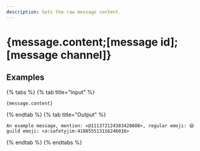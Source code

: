 ```yaml
---
description: Gets the raw message content.
---
```

# {message.content;[message id];[message channel]}
## Examples
{% tabs %}
{% tab title="Input" %}
```text
{message.content}
```
{% endtab %}
{% tab title="Output" %}
```text
An example message, mention: <@111372124383428608>, regular emoji: 😄 guild emoji: <a:safetyjim:418855513116246016>
```
{% endtab %}
{% endtabs %}
